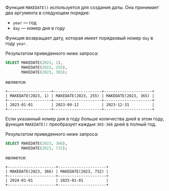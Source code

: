 

Функция `MAKEDATE()` используется для создания даты. Она принимает два аргумента в следующем порядке:

- `year` — год
- `day` — номер дня в году

Функция возвращает дату, которая имеет порядковый номер `day` в году `year`.

Результатом приведенного ниже запроса:

```sql
SELECT MAKEDATE(2023, 1),
       MAKEDATE(2023, 255),
       MAKEDATE(2023, 365);
```

является:

```no-highlight
+-------------------+---------------------+---------------------+
| MAKEDATE(2023, 1) | MAKEDATE(2023, 255) | MAKEDATE(2023, 365) |
+-------------------+---------------------+---------------------+
| 2023-01-01        | 2023-09-12          | 2023-12-31          |
+-------------------+---------------------+---------------------+
```

Если указанный номер дня в году больше количества дней в этом году, функция `MAKEDATE()` преобразует каждые `365-366` дней в полный год.

Результатом приведенного ниже запроса:

```sql
SELECT MAKEDATE(2023, 366),
       MAKEDATE(2023, 732);
```

является:

```no-highlight
+---------------------+---------------------+
| MAKEDATE(2023, 366) | MAKEDATE(2023, 732) |
+---------------------+---------------------+
| 2024-01-01          | 2025-01-01          |
+---------------------+---------------------+
```